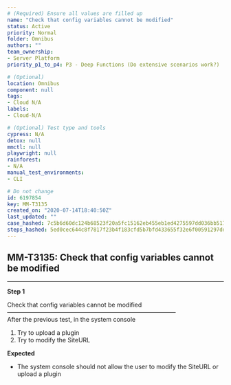 ```yaml
---
# (Required) Ensure all values are filled up
name: "Check that config variables cannot be modified"
status: Active
priority: Normal
folder: Omnibus
authors: ""
team_ownership: 
- Server Platform
priority_p1_to_p4: P3 - Deep Functions (Do extensive scenarios work?)

# (Optional)
location: Omnibus
component: null
tags: 
- Cloud N/A
labels: 
- Cloud-N/A

# (Optional) Test type and tools
cypress: N/A
detox: null
mmctl: null
playwright: null
rainforest: 
- N/A
manual_test_environments: 
- CLI

# Do not change
id: 6197854
key: MM-T3135
created_on: "2020-07-14T18:40:50Z"
last_updated: ""
case_hashed: 7c5b6d60dc124b68523f20a5fc15162eb455eb1ed4275597dd036bb5172dab53ac58309996f8f83669d418beeb33dcd5
steps_hashed: 5ed0cec644c8f7817f23b4f183cfd5b7bfd433655f32e6f00591297ddfe403e896f6e6ed9c0a0a89f941a5ecdf282597
---
```


<!-- (Auto-generated) Based on frontmatter's "key" and "name" -->

## MM-T3135: Check that config variables cannot be modified

---

**Step 1**

Check that config variables cannot be modified\
————————————————————————————\
After the previous test, in the system console

1. Try to upload a plugin
2. Try to modify the SiteURL

**Expected**

- The system console should not allow the user to modify the SiteURL or upload a plugin
